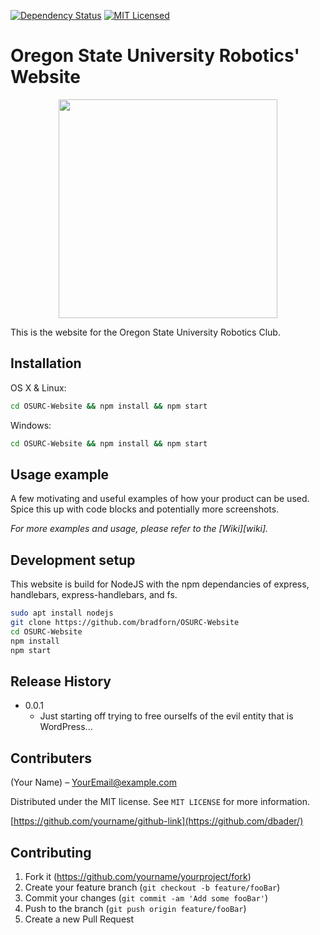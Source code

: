 <!--[![NPM Version][npm-image]][npm-url]
[![Build Status][travis-image]][travis-url]-->

[![Dependency Status](https://img.shields.io/david/nodejs/nodejs.org.svg)](https://david-dm.org/nodejs/nodejs.org)
[![MIT Licensed](https://img.shields.io/badge/license-MIT-blue.svg)](LICENSE)
# Oregon State University Robotics' Website

<span style="display:block;text-align:center"><div style="text-align:center"><img src ="https://encrypted-tbn0.gstatic.com/images?q=tbn:ANd9GcQACcaJrcJ4CBAkxtohhHF5PpsujwSj6NJSnU472st9LiryI-ej8w" width=350px; /></div></span>



This is the website for the Oregon State University Robotics Club.

## Installation

OS X & Linux:

```sh
cd OSURC-Website && npm install && npm start
```

Windows:

```sh
cd OSURC-Website && npm install && npm start
```

## Usage example

A few motivating and useful examples of how your product can be used. Spice this up with code blocks and potentially more screenshots.

_For more examples and usage, please refer to the [Wiki][wiki]._

## Development setup

This website is build for NodeJS with the npm dependancies of express, handlebars, express-handlebars, and fs.

```sh
sudo apt install nodejs
git clone https://github.com/bradforn/OSURC-Website
cd OSURC-Website
npm install
npm start
```

## Release History


* 0.0.1
    * Just starting off trying to free ourselfs of the evil entity that is WordPress...

## Contributers 

(Your Name) – YourEmail@example.com

Distributed under the MIT license. See ``MIT LICENSE`` for more information.

[https://github.com/yourname/github-link](https://github.com/dbader/)

## Contributing

1. Fork it (<https://github.com/yourname/yourproject/fork>)
2. Create your feature branch (`git checkout -b feature/fooBar`)
3. Commit your changes (`git commit -am 'Add some fooBar'`)
4. Push to the branch (`git push origin feature/fooBar`)
5. Create a new Pull Request


<!--
 Markdown link & img dfn's
[npm-image]: https://img.shields.io/npm/v/datadog-metrics.svg?style=flat-square
[npm-url]: https://npmjs.org/package/datadog-metrics
[npm-downloads]: https://img.shields.io/npm/dm/datadog-metrics.svg?style=flat-square
[travis-image]: https://img.shields.io/travis/dbader/node-datadog-metrics/master.svg?style=flat-square
[travis-url]: https://travis-ci.org/dbader/node-datadog-metrics
[wiki]: https://github.com/yourname/yourproject/wiki
-->
